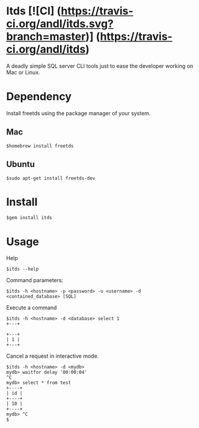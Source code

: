 # Itds [![CI] (https://travis-ci.org/andl/itds.svg?branch=master)] (https://travis-ci.org/andl/itds)

A deadly simple SQL server CLI tools just to ease the developer working on Mac or Linux.

# Dependency

Install freetds using the package manager of your system.
## Mac
```
$homebrew install freetds
```

## Ubuntu
```
$sudo apt-get install freetds-dev
```

# Install
```
$gem install itds
```

# Usage

Help
```
$itds --help
```

Command parameters:
```
$itds -h <hostname> -p <password> -u <username> -d <contained_database> [SQL]
```

Execute a command
```
$itds -h <hostname> -d <database> select 1
+---+

+---+
| 1 |
+---+
```

Cancel a request in interactive mode.
```
$itds -h <hostname> -d <mydb>
mydb> waitfor delay '00:00:04'
^C
mydb> select * from test
+----+
| id |
+----+
| 10 |
+----+
mydb> ^C
$
```
